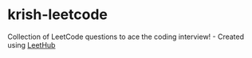 # krish-leetcode
Collection of LeetCode questions to ace the coding interview! - Created using [LeetHub](https://github.com/QasimWani/LeetHub)
